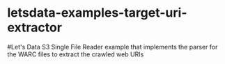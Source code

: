 # letsdata-examples-target-uri-extractor
#Let's Data S3 Single File Reader example that implements the parser for the WARC files to extract the crawled web URIs
